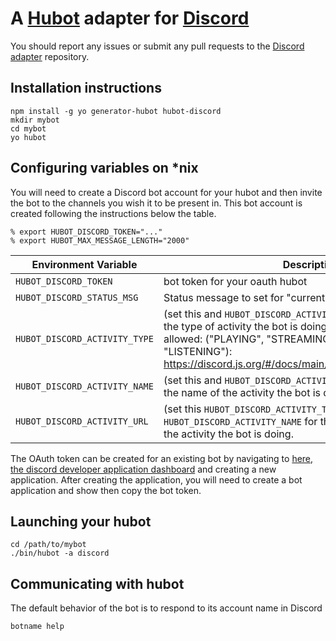 # A [Hubot](https://github.com/github/hubot) adapter for [Discord](https://discordapp.com/)

You should report any issues or submit any pull requests to the
[Discord adapter](https://github.com/thetimpanist/hubot-discord) repository.

## Installation instructions

    npm install -g yo generator-hubot hubot-discord
    mkdir mybot
    cd mybot
    yo hubot

## Configuring variables on *nix
You will need to create a Discord bot account for your hubot and then invite the bot
to the channels you wish it to be present in.
This bot account is created following the instructions below the table.

    % export HUBOT_DISCORD_TOKEN="..."
    % export HUBOT_MAX_MESSAGE_LENGTH="2000"

Environment Variable | Description | Example
--- | --- | ---
`HUBOT_DISCORD_TOKEN` | bot token for your oauth hubot | `MMMMMMMM`
`HUBOT_DISCORD_STATUS_MSG` | Status message to set for "currently playing game" | `/help for help`
`HUBOT_DISCORD_ACTIVITY_TYPE` | (set this and `HUBOT_DISCORD_ACTIVITY_NAME` for this to work) Set the type of activity the bot is doing. These are the only strings allowed: ("PLAYING", "STREAMING", "WATCHING", "LISTENING"): https://discord.js.org/#/docs/main/stable/typedef/ActivityType | `PLAYING` or `STREAMING` or `WATCHING` or `LISTENING`
`HUBOT_DISCORD_ACTIVITY_NAME` | (set this and `HUBOT_DISCORD_ACTIVITY_TYPE` for this to work) Set the name of the activity the bot is doing. | `Stardew Valley` or `Spotify`
`HUBOT_DISCORD_ACTIVITY_URL` | (set this `HUBOT_DISCORD_ACTIVITY_TYPE` AND `HUBOT_DISCORD_ACTIVITY_NAME` for this to work) Set the URL for the activity the bot is doing. | `https://twitch.tv/twitch`

The OAuth token can be created for an existing bot by navigating to [here, the discord developer application dashboard](https://discordapp.com/developers/applications/me) and creating a new application.
After creating the application, you will need to create a bot application and show then copy the bot token.

## Launching your hubot
    
    cd /path/to/mybot
    ./bin/hubot -a discord

## Communicating with hubot
The default behavior of the bot is to respond to its account name in Discord

    botname help
